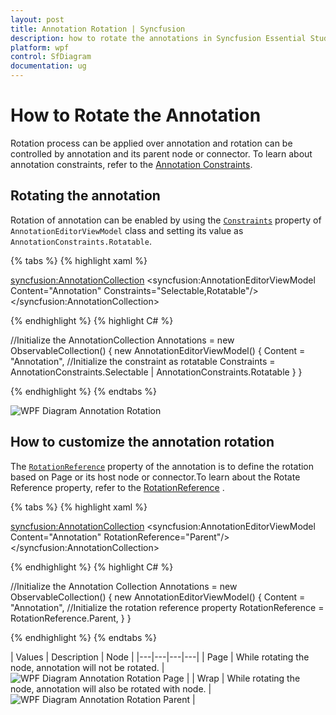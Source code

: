 ```yaml
---
layout: post
title: Annotation Rotation | Syncfusion 
description: how to rotate the annotations in Syncfusion Essential Studio WPF Diagram (SfDiagram) control, its elements, and more.
platform: wpf
control: SfDiagram
documentation: ug
---
```


# How to Rotate the Annotation

Rotation process can be applied over annotation and rotation can be controlled by annotation and its parent node or connector.
To learn about annotation constraints, refer to the [Annotation Constraints](https://help.syncfusion.com/cr/wpf/Syncfusion.UI.Xaml.Diagram.AnnotationConstraints.html).

## Rotating the annotation

Rotation of annotation can be enabled by using the [`Constraints`](https://help.syncfusion.com/cr/wpf/Syncfusion.UI.Xaml.Diagram.AnnotationEditorViewModel.html#Syncfusion_UI_Xaml_Diagram_AnnotationEditorViewModel_Constraints) property of `AnnotationEditorViewModel` class and setting its value as `AnnotationConstraints.Rotatable`.

{% tabs %}
{% highlight xaml %}

<!--Initialize the AnnotationCollection-->
<syncfusion:AnnotationCollection>
    <!--Initialize the annotation with rotatable constraint-->
    <syncfusion:AnnotationEditorViewModel Content="Annotation" Constraints="Selectable,Rotatable"/>
</syncfusion:AnnotationCollection>
                                
{% endhighlight %}
{% highlight C# %}

//Initialize the AnnotationCollection
Annotations = new ObservableCollection<IAnnotation>()
{
    new AnnotationEditorViewModel()
    {
        Content = "Annotation",
        //Initialize the constraint as rotatable
        Constraints = AnnotationConstraints.Selectable | AnnotationConstraints.Rotatable
    }
}

{% endhighlight %}
{% endtabs %}

![WPF Diagram Annotation Rotation](Annotation_images/wpf-diagram-annotation-rotation.gif)

## How to customize the annotation rotation

 The [`RotationReference`](https://help.syncfusion.com/cr/wpf/Syncfusion.UI.Xaml.Diagram.AnnotationEditorViewModel.html#Syncfusion_UI_Xaml_Diagram_AnnotationEditorViewModel_RotationReference) property of the annotation is to define the rotation based on Page or its host node or connector.To learn about the Rotate Reference property, refer to the [RotationReference](https://help.syncfusion.com/cr/wpf/Syncfusion.UI.Xaml.Diagram.RotationReference.html) . 

{% tabs %}
{% highlight xaml %}

<!--Initialize the AnnotationCollection-->
<syncfusion:AnnotationCollection>
    <!--Initialize the annotation with rotation reference property-->
    <syncfusion:AnnotationEditorViewModel Content="Annotation" RotationReference="Parent"/>
</syncfusion:AnnotationCollection>
                                
{% endhighlight %}
{% highlight C# %}

//Initialize the Annotation Collection
Annotations = new ObservableCollection<IAnnotation>()
{
    new AnnotationEditorViewModel()
    {
        Content = "Annotation",
        //Initialize the rotation reference property
        RotationReference = RotationReference.Parent,
    }
}

{% endhighlight %}
{% endtabs %}

| Values | Description | Node |
|---|---|---|---|
| Page | While rotating the node, annotation will not be rotated. | ![WPF Diagram Annotation Rotation Page](Annotation_images/wpf-diagram-annotation-rotation-page.gif) |
| Wrap | While rotating the node, annotation will also be rotated with node. | ![WPF Diagram Annotation Rotation Parent](Annotation_images/wpf-diagram-annotation-rotation-parent.gif) |


